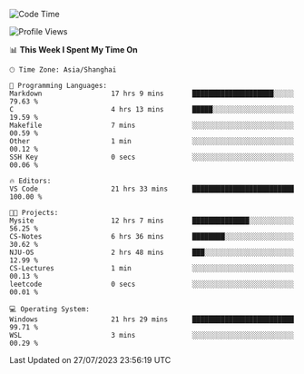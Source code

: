 <!--START_SECTION:waka-->
![Code Time](http://img.shields.io/badge/Code%20Time-1%2C077%20hrs%2019%20mins-blue)

![Profile Views](http://img.shields.io/badge/Profile%20Views-0-blue)

📊 **This Week I Spent My Time On** 

```text
🕑︎ Time Zone: Asia/Shanghai

💬 Programming Languages: 
Markdown                 17 hrs 9 mins       ████████████████████░░░░░   79.63 % 
C                        4 hrs 13 mins       █████░░░░░░░░░░░░░░░░░░░░   19.59 % 
Makefile                 7 mins              ░░░░░░░░░░░░░░░░░░░░░░░░░   00.59 % 
Other                    1 min               ░░░░░░░░░░░░░░░░░░░░░░░░░   00.12 % 
SSH Key                  0 secs              ░░░░░░░░░░░░░░░░░░░░░░░░░   00.06 % 

🔥 Editors: 
VS Code                  21 hrs 33 mins      █████████████████████████   100.00 % 

🐱‍💻 Projects: 
Mysite                   12 hrs 7 mins       ██████████████░░░░░░░░░░░   56.25 % 
CS-Notes                 6 hrs 36 mins       ████████░░░░░░░░░░░░░░░░░   30.62 % 
NJU-OS                   2 hrs 48 mins       ███░░░░░░░░░░░░░░░░░░░░░░   12.99 % 
CS-Lectures              1 min               ░░░░░░░░░░░░░░░░░░░░░░░░░   00.13 % 
leetcode                 0 secs              ░░░░░░░░░░░░░░░░░░░░░░░░░   00.01 % 

💻 Operating System: 
Windows                  21 hrs 29 mins      █████████████████████████   99.71 % 
WSL                      3 mins              ░░░░░░░░░░░░░░░░░░░░░░░░░   00.29 % 
```


 Last Updated on 27/07/2023 23:56:19 UTC
<!--END_SECTION:waka-->